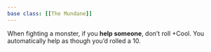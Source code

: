```yaml
---
base class: [[The Mundane]]
---
```

When fighting a monster, if you **help someone**, don’t roll +Cool. You automatically help as though you’d rolled a 10.